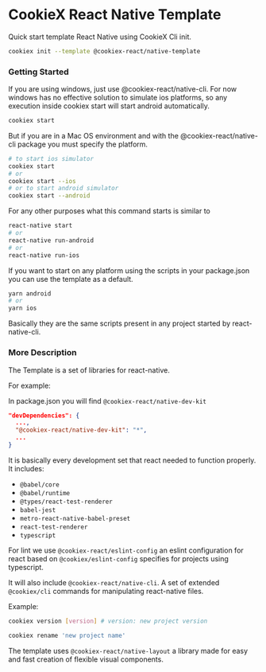# CookieX React Native Template

Quick start template React Native using CookieX Cli init.

```sh
cookiex init --template @cookiex-react/native-template
```

### Getting Started

If you are using windows, just use @cookiex-react/native-cli. For now windows has no effective solution to simulate ios platforms, so any execution inside cookiex start will start android automatically.

```sh
cookiex start
```

But if you are in a Mac OS environment and with the @cookiex-react/native-cli package you must specify the platform.

```sh
# to start ios simulator
cookiex start
# or
cookiex start --ios
# or to start android simulator
cookiex start --android
```

For any other purposes what this command starts is similar to

```sh
react-native start
# or
react-native run-android
# or
react-native run-ios
```

If you want to start on any platform using the scripts in your package.json you can use the template as a default.
```sh
yarn android
# or
yarn ios
```
Basically they are the same scripts present in any project started by react-native-cli.

### More Description

The Template is a set of libraries for react-native.

For example:

In package.json you will find `@cookiex-react/native-dev-kit`

```json
"devDependencies": {
  ...,
  "@cookiex-react/native-dev-kit": "*",
  ...
}
```

It is basically every development set that react needed to function properly. It includes:

 * `@babel/core`
 * `@babel/runtime`
 * `@types/react-test-renderer`
 * `babel-jest`
 * `metro-react-native-babel-preset`
 * `react-test-renderer`
 * `typescript`

For lint we use `@cookiex-react/eslint-config` an eslint configuration for react based on `@cookiex/eslint-config` specifies for projects using typescript.

It will also include `@cookiex-react/native-cli`.
A set of extended `@cookiex/cli` commands for manipulating react-native files.

Example:
```sh
cookiex version [version] # version: new project version
```
```sh
cookiex rename 'new project name'
```

The template uses `@cookiex-react/native-layout` a library made for easy and fast creation of flexible visual components.